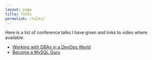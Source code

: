 ```yaml
---
layout: page
title: Talks
permalink: /talks/
---
```

Here is a list of conference talks I have given and links to video where available.

* [Working with DBAs in a DevOps World](https://www.youtube.com/watch?v=Ym408YX2zTA)
* [Become a MySQL Guru](https://www.socallinuxexpo.org/scale/16x/presentations/become-mysql-guru)

